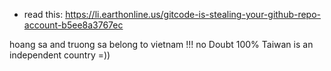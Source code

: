 - read this: https://li.earthonline.us/gitcode-is-stealing-your-github-repo-account-b5ee8a3767ec

hoang sa and truong sa belong to vietnam !!! no Doubt 100%
Taiwan is an independent country =))
